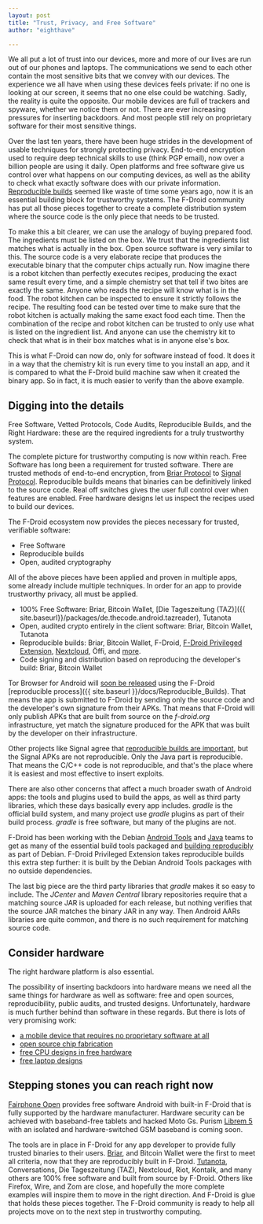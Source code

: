```yaml
---
layout: post
title: "Trust, Privacy, and Free Software"
author: "eighthave"

---
```


We all put a lot of trust into our devices, more and more of our lives are run out of our phones and laptops.  The communications we send to each other contain the most sensitive bits that we convey with our devices.  The experience we all have when using these devices feels private: if no one is looking at our screen, it seems that no one else could be watching.  Sadly, the reality is quite the opposite.  Our mobile devices are full of trackers and spyware, whether we notice them or not.  There are ever increasing pressures for inserting backdoors.  And most people still rely on proprietary software for their most sensitive things.

Over the last ten years, there have been huge strides in the development of usable techniques for strongly protecting privacy.  End-to-end encryption used to require deep technical skills to use (think PGP email), now over a billion people are using it daily.  Open platforms and free software give us control over what happens on our computing devices, as well as the ability to check what exactly software does with our private information.  [Reproducible builds](https://reproducible-builds.org) seemed like waste of time some years ago, now it is an essential building block for trustworthy systems.  The F-Droid community has put all those pieces together to create a complete distribution system where the source code is the only piece that needs to be trusted.

To make this a bit clearer, we can use the analogy of buying prepared food.  The ingredients must be listed on the box.  We trust that the ingredients list matches what is actually in the box.  Open source software is very similar to this.  The source code is a very elaborate recipe that produces the executable binary that the computer chips actually run.  Now imagine there is a robot kitchen than perfectly executes recipes, producing the exact same result every time, and a simple chemistry set that tell if two bites are exactly the same.  Anyone who reads the recipe will know what is in the food.  The robot kitchen can be inspected to ensure it strictly follows the recipe.  The resulting food can be tested over time to make sure that the robot kitchen is actually making the same exact food each time.  Then the combination of the recipe and robot kitchen can be trusted to only use what is listed on the ingredient list.  And anyone can use the chemistry kit to check that what is in their box matches what is in anyone else's box.

This is what F-Droid can now do, only for software instead of food.  It does it in a way that the chemistry kit is run every time to you install an app, and it is compared to what the F-Droid build machine saw when it created the binary app.  So in fact, it is much easier to verify than the above example.


## Digging into the details

Free Software, Vetted Protocols, Code Audits, Reproducible Builds, and the Right Hardware: these are the required ingredients for a truly trustworthy system.

The complete picture for trustworthy computing is now within reach. Free Software has long been a requirement for trusted software.  There are trusted methods of end-to-end encryption, from [Briar Protocol](https://code.briarproject.org/briar/briar/wikis/A-Quick-Overview-of-the-Protocol-Stack) to [Signal Protocol](https://en.wikipedia.org/wiki/Signal_Protocol).  Reproducible builds means that binaries can be definitively linked to the source code.  Real off switches gives the user full control over when features are enabled.  Free hardware designs let us inspect the recipes used to build our devices.

The F-Droid ecosystem now provides the pieces necessary for trusted, verifiable software:
* Free Software
* Reproducible builds
* Open, audited cryptography
    
All of the above pieces have been applied and proven in multiple apps, some already include multiple techniques.  In order for an app to provide trustworthy privacy, all must be applied.

* 100% Free Software: Briar, Bitcoin Wallet, [Die Tageszeitung (TAZ)]({{  site.baseurl}}/packages/de.thecode.android.tazreader), Tutanota
* Open, audited crypto entirely in the client software: Briar, Bitcoin Wallet, Tutanota
* Reproducible builds: Briar, Bitcoin Wallet, F-Droid, [F-Droid Privileged Extension](https://verification.f-droid.org/org.fdroid.fdroid.privileged_2080.apk.json), [Nextcloud](https://verification.f-droid.org/com.nextcloud.client_10040299.apk.json), Öffi, and [more](https://verification.f-droid.org/verified.html).
* Code signing and distribution based on reproducing the developer's build: Briar, Bitcoin Wallet

Tor Browser for Android will
[soon be released](https://trac.torproject.org/projects/tor/ticket/27539)
using the F-Droid
[reproducible process]({{ site.baseurl }}/docs/Reproducible_Builds).
That means the app is submitted to F-Droid by sending only the source
code and the developer's own signature from their APKs.  That means
that F-Droid will only publish APKs that are built from source on the
_f-droid.org_ infrastructure, yet match the signature produced for the
APK that was built by the developer on their infrastructure.

Other projects like Signal agree that [reproducible builds are important](https://signal.org/blog/reproducible-android/), but the Signal APKs are not reproducible.  Only the Java part is reproducible.  That means the C/C++ code is not reproducible, and that's the place where it is easiest and most effective to insert exploits.

There are also other concerns that affect a much broader swath of Android apps: the tools and plugins used to build the apps, as well as third party libraries, which these days basically every app includes.  _gradle_ is the official build system, and many project use _gradle_ plugins as part of their build process.  _gradle_ is free software, but many of the plugins are not.  

F-Droid has been working with the Debian [Android Tools](https://wiki.debian.org/AndroidTools) and [Java](https://wiki.debian.org/Teams/JavaPackaging) teams to get as many of the essential build tools packaged and [building reproducibly](https://tests.reproducible-builds.org/debian/unstable/amd64/pkg_set_maint_pkg-android-tools-devel.html) as part of Debian.  F-Droid Privileged Extension takes reproducible builds this extra step further: it is built by the Debian Android Tools packages with no outside dependencies.

The last big piece are the third party libraries that _gradle_ makes
it so easy to include.  The _JCenter_ and _Maven Central_ library
repositories require that a matching source JAR is uploaded for each
release, but nothing verifies that the source JAR matches the binary
JAR in any way.  Then Android AARs libraries are quite common, and
there is no such requirement for matching source code.

## Consider hardware

The right hardware platform is also essential.

The possibility of inserting backdoors into hardware means we need all the same things for hardware as well as software: free and open sources, reproducibility, public audits, and trusted designs.  Unfortunately, hardware is much further behind than software in these regards.  But there is lots of very promising work:

* [a mobile device that requires no proprietary software at all](https://puri.sm/posts/librem5-solving-the-first-fsf-ryf-hurdle/)
* [open source chip fabrication](https://libresilicon.com/)
* [free CPU designs in free hardware](https://riscv.org/2018/05/microsemi-and-sifive-launch-hifive-unleashed-expansion-board-enabling-linux-software-and-firmware-developers-to-build-risc-v-pcs-for-the-first-time/)
* [free laptop designs](https://spectrum.ieee.org/consumer-electronics/portable-devices/novena-a-laptop-with-no-secrets)


## Stepping stones you can reach right now

[Fairphone Open](https://code.fairphone.com/projects/fp-osos/user/fairphone-open-source-os-installation-instructions.html) provides free software Android with built-in F-Droid that is fully supported by the hardware manufacturer.  Hardware security can be achieved with baseband-free tablets and hacked Moto Gs.  Purism [Librem 5](https://puri.sm/products/librem-5/) with an isolated and hardware-switched GSM baseband is coming soon.

The tools are in place in F-Droid for any app developer to provide fully trusted binaries to their users.  [Briar](https://blog.grobox.de/2018/building-briar-reproducible-and-why-it-matters/),
and Bitcoin Wallet were the first to meet all criteria, now that they are reproducibly built in F-Droid.  [Tutanota](https://f-droid.org/2018/09/03/replacing-gcm-in-tutanota.html),
Conversations, Die Tageszeitung (TAZ), Nextcloud, Riot, Kontalk, and many others are 100% free software and built from source by F-Droid.  Others like Firefox, Wire, and Zom are close, and hopefully the more complete examples will inspire them to move in the right direction.  And F-Droid is glue that holds these pieces together.  The F-Droid community is ready to help all projects move on to the next step in trustworthy computing.
